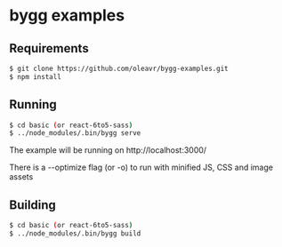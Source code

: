 # bygg examples

## Requirements

```bash
$ git clone https://github.com/oleavr/bygg-examples.git
$ npm install
```

## Running

```bash
$ cd basic (or react-6to5-sass)
$ ../node_modules/.bin/bygg serve
```

The example will be running on http://localhost:3000/

There is a --optimize flag (or -o) to run with minified JS, CSS and image assets

## Building

```bash
$ cd basic (or react-6to5-sass)
$ ../node_modules/.bin/bygg build
```

